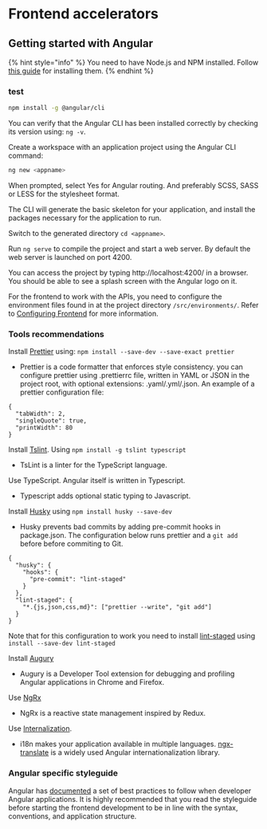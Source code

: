 # Frontend accelerators

## Getting started with Angular 

{% hint style="info" %}
You need to have Node.js and NPM installed. Follow [this guide](prepare-your-environment.md#install-node-js-and-npm) for installing them.
{% endhint %}

### test 

```bash
npm install -g @angular/cli
```

You can verify that the Angular CLI has been installed correctly by checking its version using: `ng -v`.

Create a workspace with an application project using the Angular CLI command:

```bash
ng new <appname>
```

When prompted, select Yes for Angular routing. And preferably SCSS, SASS or LESS for the stylesheet format.

The CLI will generate the basic skeleton for your application, and install the packages necessary for the application to run.

Switch to the generated directory `cd <appname>`. 

Run `ng serve` to compile the project and start a web server. By default the web server is launched on port 4200. 

You can access the project by typing http://localhost:4200/ in a browser. You should be able to see a splash screen with the Angular logo on it. 

For the frontend to work with the APIs, you need to configure the environment files found in at the project directory `/src/environments/`. Refer to [Configuring Frontend](https://docs.cxcloud.com/setting-up-a-cxcloud-project/generating-a-frontend#configuration) for more information. 


### Tools recommendations

Install [Prettier](https://prettier.io/docs/en/install.html) using: `npm install --save-dev --save-exact prettier`
* Prettier is a code formatter that enforces style consistency. you can configure prettier using .prettierrc file, written in YAML or JSON in the project root, with optional extensions: .yaml/.yml/.json. An example of a prettier configuration file:

```
{
  "tabWidth": 2,
  "singleQuote": true,
  "printWidth": 80
}
```
Install [Tslint](https://github.com/palantir/tslint). Using `npm install -g tslint typescript`
* TsLint is a linter for the TypeScript language.

Use TypeScript. Angular itself is written in Typescript. 
* Typescript adds optional static typing to Javascript.

Install [Husky](https://github.com/typicode/husky) using `npm install husky --save-dev`
* Husky prevents bad commits by adding pre-commit hooks in package.json. 
The configuration below runs prettier and a `git add` before before commiting to Git.

```
{
  "husky": {
    "hooks": {
      "pre-commit": "lint-staged"
    }
  },
  "lint-staged": {
    "*.{js,json,css,md}": ["prettier --write", "git add"]
  }
}
```
Note that for this configuration to work you need to install [lint-staged](https://github.com/okonet/lint-staged/) using  `install --save-dev lint-staged`

Install [Augury](https://augury.rangle.io/) 
* Augury is a Developer Tool extension for debugging and profiling Angular applications in Chrome and Firefox. 

Use [NgRx](https://ngrx.io/) 
* NgRx is a reactive state management inspired by Redux. 

Use [Internalization](https://angular.io/guide/i18n).
* i18n makes your application available in multiple languages. [ngx-translate](https://www.npmjs.com/package/@ngx-translate/core) is a widely used Angular internationalization library.

### Angular specific styleguide

Angular has [documented](https://angular.io/guide/styleguide) a set of best practices to follow when developer Angular applications. It is highly recommended that you read the styleguide before starting the frontend development to be in line with the syntax, conventions, and application structure. 

